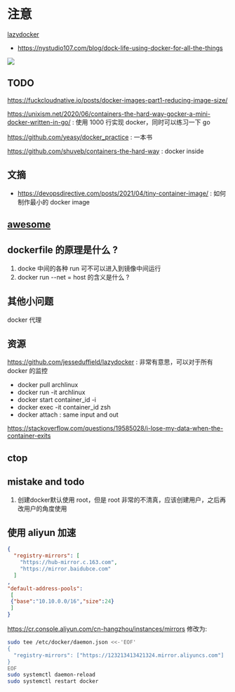 # 注意

[lazydocker](https://github.com/jesseduffield/lazydocker)
- https://nystudio107.com/blog/dock-life-using-docker-for-all-the-things

![](https://nystudio107-ems2qegf7x6qiqq.netdna-ssl.com/img/blog/_1200x409_crop_center-center_100_line/anatomy-of-a-docker-alias.png.webp)

## TODO
https://fuckcloudnative.io/posts/docker-images-part1-reducing-image-size/

https://unixism.net/2020/06/containers-the-hard-way-gocker-a-mini-docker-written-in-go/ : 使用 1000 行实现 docker，同时可以练习一下 go

https://github.com/yeasy/docker_practice : 一本书

https://github.com/shuveb/containers-the-hard-way : docker inside

## 文摘
- https://devopsdirective.com/posts/2021/04/tiny-container-image/ : 如何制作最小的 docker image

## [awesome](https://github.com/veggiemonk/awesome-docker)

## dockerfile 的原理是什么 ?
1. docke 中间的各种 run 可不可以进入到镜像中间运行
2. docker run --net = host 的含义是什么 ?

## 其他小问题
docker 代理

## 资源
https://github.com/jesseduffield/lazydocker : 非常有意思，可以对于所有 docker 的监控


- docker pull archlinux
- docker run -it archlinux
- docker start container_id -i
- docker exec -it container_id zsh
- docker attach : same input and out

https://stackoverflow.com/questions/19585028/i-lose-my-data-when-the-container-exits

## ctop

## mistake and todo
1. 创建docker默认使用 root，但是 root 非常的不清真，应该创建用户，之后再改用户的角度使用

## 使用 aliyun 加速
```json
{
  "registry-mirrors": [
    "https://hub-mirror.c.163.com",
    "https://mirror.baidubce.com"
  ]
,
"default-address-pools":
 [
 {"base":"10.10.0.0/16","size":24}
 ]
}
```
https://cr.console.aliyun.com/cn-hangzhou/instances/mirrors 修改为:

```sh
sudo tee /etc/docker/daemon.json <<-'EOF'
{
  "registry-mirrors": ["https://123213413421324.mirror.aliyuncs.com"]
}
EOF
sudo systemctl daemon-reload
sudo systemctl restart docker
```
